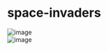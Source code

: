 # space-invaders
![image](https://user-images.githubusercontent.com/76399431/113414577-ee97a000-93da-11eb-91f9-38ad61514f62.png)
<br>
![image](https://user-images.githubusercontent.com/76399431/113414684-374f5900-93db-11eb-8a3c-10b2b47dd50a.png)


